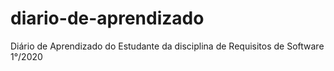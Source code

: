 # diario-de-aprendizado
Diário de Aprendizado do Estudante da disciplina de Requisitos de Software 1°/2020
